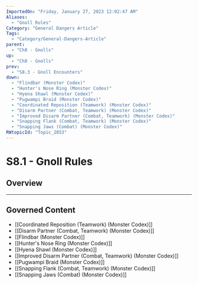 ```yaml
---
ImportedOn: "Friday, January 27, 2023 12:02:47 AM"
Aliases:
  - "Gnoll Rules"
Category: "General Dangers Article"
Tags:
  - "Category/General-Dangers-Article"
parent:
  - "Ch8 - Gnolls"
up:
  - "Ch8 - Gnolls"
prev:
  - "S8.3 - Gnoll Encounters"
down:
  - "Flindbar (Monster Codex)"
  - "Hunter's Nose Ring (Monster Codex)"
  - "Hyena Shawl (Monster Codex)"
  - "Pugwampi Braid (Monster Codex)"
  - "Coordinated Reposition (Teamwork) (Monster Codex)"
  - "Disarm Partner (Combat, Teamwork) (Monster Codex)"
  - "Improved Disarm Partner (Combat, Teamwork) (Monster Codex)"
  - "Snapping Flank (Combat, Teamwork) (Monster Codex)"
  - "Snapping Jaws (Combat) (Monster Codex)"
RWtopicId: "Topic_2853"
---
```

# S8.1 - Gnoll Rules
## Overview
---
## Governed Content
- [[Coordinated Reposition (Teamwork) (Monster Codex)]]
- [[Disarm Partner (Combat, Teamwork) (Monster Codex)]]
- [[Flindbar (Monster Codex)]]
- [[Hunter's Nose Ring (Monster Codex)]]
- [[Hyena Shawl (Monster Codex)]]
- [[Improved Disarm Partner (Combat, Teamwork) (Monster Codex)]]
- [[Pugwampi Braid (Monster Codex)]]
- [[Snapping Flank (Combat, Teamwork) (Monster Codex)]]
- [[Snapping Jaws (Combat) (Monster Codex)]]

